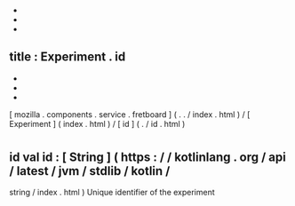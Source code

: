 -
-
-
title
:
Experiment
.
id
-
-
-
-
[
mozilla
.
components
.
service
.
fretboard
]
(
.
.
/
index
.
html
)
/
[
Experiment
]
(
index
.
html
)
/
[
id
]
(
.
/
id
.
html
)
#
id
val
id
:
[
String
]
(
https
:
/
/
kotlinlang
.
org
/
api
/
latest
/
jvm
/
stdlib
/
kotlin
/
-
string
/
index
.
html
)
Unique
identifier
of
the
experiment
